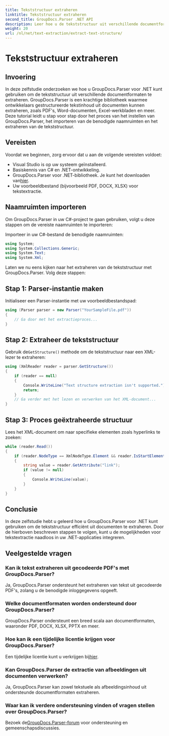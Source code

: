 ```yaml
---
title: Tekststructuur extraheren
linktitle: Tekststructuur extraheren
second_title: GroupDocs.Parser .NET API
description: Leer hoe u de tekststructuur uit verschillende documentformaten kunt extraheren met GroupDocs.Parser voor .NET. Een stapsgewijze zelfstudie met codevoorbeelden.
weight: 20
url: /nl/net/text-extraction/extract-text-structure/
---
```


# Tekststructuur extraheren

## Invoering
In deze zelfstudie onderzoeken we hoe u GroupDocs.Parser voor .NET kunt gebruiken om de tekststructuur uit verschillende documentformaten te extraheren. GroupDocs.Parser is een krachtige bibliotheek waarmee ontwikkelaars gestructureerde tekstinhoud uit documenten kunnen extraheren, zoals PDF's, Word-documenten, Excel-werkbladen en meer. Deze tutorial leidt u stap voor stap door het proces van het instellen van GroupDocs.Parser, het importeren van de benodigde naamruimten en het extraheren van de tekststructuur.
## Vereisten
Voordat we beginnen, zorg ervoor dat u aan de volgende vereisten voldoet:
- Visual Studio is op uw systeem geïnstalleerd.
- Basiskennis van C# en .NET-ontwikkeling.
-  GroupDocs.Parser voor .NET-bibliotheek. Je kunt het downloaden van[hier](https://releases.groupdocs.com/parser/net/).
- Uw voorbeeldbestand (bijvoorbeeld PDF, DOCX, XLSX) voor tekstextractie.
## Naamruimten importeren
Om GroupDocs.Parser in uw C#-project te gaan gebruiken, volgt u deze stappen om de vereiste naamruimten te importeren:

Importeer in uw C#-bestand de benodigde naamruimten:
```csharp
using System;
using System.Collections.Generic;
using System.Text;
using System.Xml;
```
Laten we nu eens kijken naar het extraheren van de tekststructuur met GroupDocs.Parser. Volg deze stappen:
## Stap 1: Parser-instantie maken
Initialiseer een Parser-instantie met uw voorbeeldbestandspad:
```csharp
using (Parser parser = new Parser("YourSampleFile.pdf"))
{
    // Ga door met het extractieproces...
}
```
## Stap 2: Extraheer de tekststructuur
 Gebruik de`GetStructure()` methode om de tekststructuur naar een XML-lezer te extraheren:
```csharp
using (XmlReader reader = parser.GetStructure())
{
    if (reader == null)
    {
        Console.WriteLine("Text structure extraction isn't supported.");
        return;
    }
    // Ga verder met het lezen en verwerken van het XML-document...
}
```
## Stap 3: Proces geëxtraheerde structuur
Lees het XML-document om naar specifieke elementen zoals hyperlinks te zoeken:
```csharp
while (reader.Read())
{
    if (reader.NodeType == XmlNodeType.Element && reader.IsStartElement() && reader.Name.ToLowerInvariant() == "hyperlink")
    {
        string value = reader.GetAttribute("link");
        if (value != null)
        {
            Console.WriteLine(value);
        }
    }
}
```
## Conclusie
In deze zelfstudie hebt u geleerd hoe u GroupDocs.Parser voor .NET kunt gebruiken om de tekststructuur efficiënt uit documenten te extraheren. Door de hierboven beschreven stappen te volgen, kunt u de mogelijkheden voor tekstextractie naadloos in uw .NET-applicaties integreren.

## Veelgestelde vragen
### Kan ik tekst extraheren uit gecodeerde PDF's met GroupDocs.Parser?
Ja, GroupDocs.Parser ondersteunt het extraheren van tekst uit gecodeerde PDF's, zolang u de benodigde inloggegevens opgeeft.
### Welke documentformaten worden ondersteund door GroupDocs.Parser?
GroupDocs.Parser ondersteunt een breed scala aan documentformaten, waaronder PDF, DOCX, XLSX, PPTX en meer.
### Hoe kan ik een tijdelijke licentie krijgen voor GroupDocs.Parser?
 Een tijdelijke licentie kunt u verkrijgen bij[hier](https://purchase.groupdocs.com/temporary-license/).
### Kan GroupDocs.Parser de extractie van afbeeldingen uit documenten verwerken?
Ja, GroupDocs.Parser kan zowel tekstuele als afbeeldingsinhoud uit ondersteunde documentformaten extraheren.
### Waar kan ik verdere ondersteuning vinden of vragen stellen over GroupDocs.Parser?
 Bezoek de[GroupDocs.Parser-forum](https://forum.groupdocs.com/c/parser/17) voor ondersteuning en gemeenschapsdiscussies.